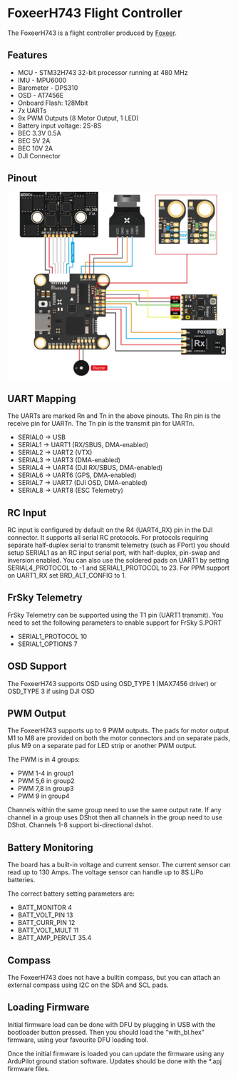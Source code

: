 # FoxeerH743 Flight Controller

The FoxeerH743 is a flight controller produced by [Foxeer](https://www.foxeer.com/).

## Features

 - MCU - STM32H743 32-bit processor running at 480 MHz
 - IMU - MPU6000
 - Barometer - DPS310
 - OSD - AT7456E
 - Onboard Flash: 128Mbit
 - 7x UARTs
 - 9x PWM Outputs (8 Motor Output, 1 LED)
 - Battery input voltage: 2S-8S
 - BEC 3.3V 0.5A
 - BEC 5V 2A
 - BEC 10V 2A
 - DJI Connector

## Pinout

![FoxeerH743 Board](FoxeerH743_Board.JPG "FoxeerH743")

## UART Mapping

The UARTs are marked Rn and Tn in the above pinouts. The Rn pin is the
receive pin for UARTn. The Tn pin is the transmit pin for UARTn.

 - SERIAL0 -> USB
 - SERIAL1 -> UART1 (RX/SBUS, DMA-enabled)
 - SERIAL2 -> UART2 (VTX)
 - SERIAL3 -> UART3 (DMA-enabled)
 - SERIAL4 -> UART4 (DJI RX/SBUS, DMA-enabled)
 - SERIAL6 -> UART6 (GPS, DMA-enabled)
 - SERIAL7 -> UART7 (DJI OSD, DMA-enabled)
 - SERIAL8 -> UART8 (ESC Telemetry)

## RC Input

RC input is configured by default on the R4 (UART4_RX) pin in the DJI connector. It supports all serial RC
protocols. For protocols requiring separate half-duplex serial to transmit
telemetry (such as FPort) you should setup SERIAL1 as an RC input serial port,
with half-duplex, pin-swap and inversion enabled. You can also use the soldered pads on UART1 by setting SERIAL4_PROTOCOL to -1 and SERIAL1_PROTOCOL to 23. For PPM support on UART1_RX set BRD_ALT_CONFIG to 1.
 
## FrSky Telemetry
 
FrSky Telemetry can be supported using the T1 pin (UART1 transmit). You need to set the following parameters to enable support for FrSky S.PORT
 
  - SERIAL1_PROTOCOL 10
  - SERIAL1_OPTIONS 7
  
## OSD Support

The FoxeerH743 supports OSD using OSD_TYPE 1 (MAX7456 driver) or OSD_TYPE 3 if using DJI OSD

## PWM Output

The FoxeerH743 supports up to 9 PWM outputs. The pads for motor output
M1 to M8 are provided on both the motor connectors and on separate pads, plus
M9 on a separate pad for LED strip or another PWM output.

The PWM is in 4 groups:

 - PWM 1-4 in group1
 - PWM 5,6 in group2
 - PWM 7,8 in group3
 - PWM 9   in group4

Channels within the same group need to use the same output rate. If
any channel in a group uses DShot then all channels in the group need
to use DShot. Channels 1-8 support bi-directional dshot.

## Battery Monitoring

The board has a built-in voltage and current sensor. The current
sensor can read up to 130 Amps. The voltage sensor can handle up to 8S
LiPo batteries.

The correct battery setting parameters are:

 - BATT_MONITOR 4
 - BATT_VOLT_PIN 13
 - BATT_CURR_PIN 12
 - BATT_VOLT_MULT 11
 - BATT_AMP_PERVLT 35.4

## Compass

The FoxeerH743 does not have a builtin compass, but you can attach an external compass using I2C on the SDA and SCL pads.

## Loading Firmware

Initial firmware load can be done with DFU by plugging in USB with the
bootloader button pressed. Then you should load the "with_bl.hex"
firmware, using your favourite DFU loading tool.

Once the initial firmware is loaded you can update the firmware using
any ArduPilot ground station software. Updates should be done with the
*.apj firmware files.

